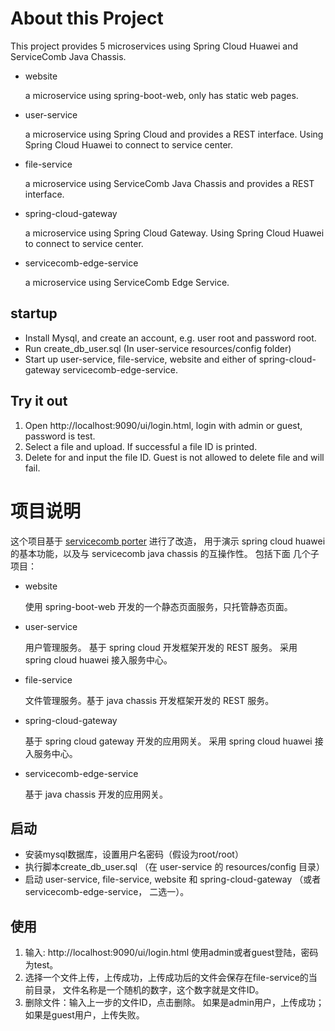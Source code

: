 # About this Project
This project provides 5 microservices using Spring Cloud Huawei and ServiceComb Java Chassis.

* website
  
  a microservice using spring-boot-web, only has static web pages.
  
* user-service
  
  a microservice using Spring Cloud and provides a REST interface.  Using Spring Cloud Huawei 
  to connect to service center.

* file-service

  a microservice using ServiceComb Java Chassis and provides a REST interface. 

* spring-cloud-gateway

  a microservice using Spring Cloud Gateway. Using Spring Cloud Huawei to connect to service center.

* servicecomb-edge-service
  
   a microservice using ServiceComb Edge Service.  


## startup

  * Install Mysql, and create an account, e.g. user root and password root.
  * Run create_db_user.sql (In user-service resources/config folder)
  * Start up user-service, file-service, website and either of spring-cloud-gateway 
   servicecomb-edge-service.
   
## Try it out

  1. Open http://localhost:9090/ui/login.html, login with admin or guest, password is test.
  2. Select a file and upload. If successful a file ID is printed.
  3. Delete for and input the file ID. Guest is not allowed to delete file and will fail. 
 
   
# 项目说明

这个项目基于 [servicecomb porter](https://docs.servicecomb.io/java-chassis/zh_CN/featured-topics/application-porter/)
进行了改造， 用于演示 spring cloud huawei 的基本功能，以及与 servicecomb java chassis 的互操作性。 包括下面
几个子项目：

* website
  
  使用 spring-boot-web 开发的一个静态页面服务，只托管静态页面。
  
* user-service
  
  用户管理服务。 基于 spring cloud 开发框架开发的 REST 服务。 采用 spring cloud huawei 接入服务中心。
  
* file-service

  文件管理服务。基于 java chassis 开发框架开发的 REST 服务。 
  
* spring-cloud-gateway

  基于 spring cloud gateway 开发的应用网关。 采用 spring cloud huawei 接入服务中心。
  
* servicecomb-edge-service

  基于 java chassis 开发的应用网关。 

## 启动

  * 安装mysql数据库，设置用户名密码（假设为root/root）
  * 执行脚本create_db_user.sql （在 user-service 的 resources/config 目录）
  * 启动 user-service, file-service, website 和 spring-cloud-gateway 
   （或者servicecomb-edge-service， 二选一）。

## 使用

  1. 输入: http://localhost:9090/ui/login.html 使用admin或者guest登陆，密码为test。
  2. 选择一个文件上传，上传成功，上传成功后的文件会保存在file-service的当前目录， 文件名称是一个随机的数字，这个数字就是文件ID。
  3. 删除文件：输入上一步的文件ID，点击删除。 如果是admin用户，上传成功；如果是guest用户，上传失败。
